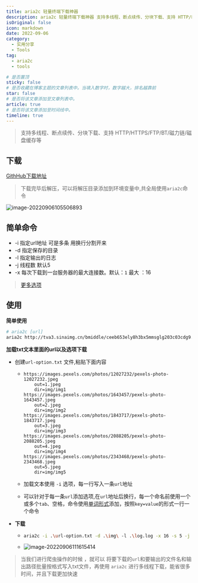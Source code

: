 ```yaml
---
title: aria2c 轻量终端下载神器
description: aria2c 轻量终端下载神器 支持多线程、断点续传、分块下载、支持 HTTP/HTTPS/FTP/BT/磁力链/磁盘缓存等
isOriginal: false
icon: markdown
date: 2022-09-06
category:
  - 实用分享
  - Tools
tag:
  - aria2c
  - tools

# 是否置顶
sticky: false
# 是否收藏在博客主题的文章列表中。当填入数字时，数字越大，排名越靠前
star: false
# 是否将该文章添加至文章列表中。
article: true
# 是否将该文章添加至时间线中。
timeline: true
---
```

<CountView></CountView>


> 支持多线程、断点续传、分块下载、支持 HTTP/HTTPS/FTP/BT/磁力链/磁盘缓存等


<!-- more -->



## 下载

[GithHub下载地址](https://github.com/aria2/aria2/releases/tag/release-1.36.0)

> 下载完毕后解压，可以将解压目录添加到环境变量中,共全局使用`aria2c`命令

![image-20220906105506893](https://public-1310720021.cos.ap-shanghai.myqcloud.com/img/typora-user-images/2022-09-06-10:55:08*image-20220906105506893*4.png)



## 简单命令

- -i  指定url地址  可是多条  用换行分割开来
- -d  指定保存的目录
- -l  指定输出的日志
- -j  线程数 默认5
- -x  每次下载到一台服务器的最大连接数。默认：`1` 最大 ：16

> [更多选项](https://aria2.github.io/manual/en/html/aria2c.html#options)

## 使用

**简单使用**

```sh
# aria2c [url]
aria2c http://tva3.sinaimg.cn/bmiddle/ceeb653ely8h3bx5mmsglg203c03cdg9.gif
```

**加载txt文本里面的url以及选项下载**

- 创建`url-option.txt` 文件,粘贴下面内容

  - ```
    https://images.pexels.com/photos/12027232/pexels-photo-12027232.jpeg 
        out=1.jpeg
        dir=img/img1
    https://images.pexels.com/photos/1643457/pexels-photo-1643457.jpeg 
        out=2.jpeg
        dir=img/img2
    https://images.pexels.com/photos/1843717/pexels-photo-1843717.jpeg 
        out=3.jpeg
        dir=img/img3
    https://images.pexels.com/photos/2088205/pexels-photo-2088205.jpeg 
        out=4.jpeg
        dir=img/img4
    https://images.pexels.com/photos/2343468/pexels-photo-2343468.jpeg 
        out=5.jpeg
        dir=img/img5
    ```

  - 加载文本使用 `-i` 选项，每一行写入一条`url`地址

  - 可以针对于每一条`url`添加选项,在`url`地址后换行，每一个命名前使用一个或多个`tab`、空格，命令使用[单词形式](https://aria2.github.io/manual/en/html/aria2c.html#id2)添加，按照`key=value`的形式一行一个命令

- **下载**

  - ```sh
    aria2c -i .\url-option.txt -d .\img\ -l .\log.log -x 16 -s 5 -j 5
    ```

  - ![image-20220906111615414](https://public-1310720021.cos.ap-shanghai.myqcloud.com/img/typora-user-images/2022-09-06-11:16:17*image-20220906111615414*8.png)

> 当我们进行爬虫操作的时候 ，就可以 将要下载的`url`和要输出的文件名和输出路径批量按格式写入txt文件，再使用 `aria2c` 进行多线程下载，能省很多时间，并且下载更加快速